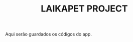 <header>
  <h1>LAIKAPET PROJECT</h1>
</header>
<main>
  <p>Aqui serão guardados os códigos do app.</p>
</main>
